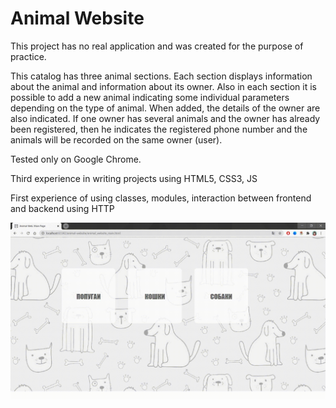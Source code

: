 # Animal Website

This project has no real application and was created for the purpose of practice.

This catalog has three animal sections. Each section displays information about the animal and information about its owner.
Also in each section it is possible to add a new animal indicating some individual parameters depending on the type of animal.
When added, the details of the owner are also indicated. If one owner has several animals and the owner has already been registered, then he indicates the registered phone number and the animals will be recorded on the same owner (user).

Tested only on Google Chrome.

Third experience in writing projects using HTML5, CSS3, JS

First experience of using classes, modules, interaction between frontend and backend using HTTP

![animal_web_demo](https://github.com/oOFaYOo/animal-website/blob/master/animal_web_demo.gif)
